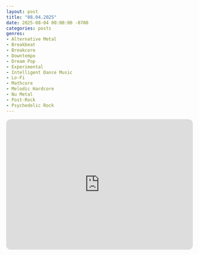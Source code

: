 ```yaml
---
layout: post
title: "08.04.2025"
date: 2025-08-04 00:00:00 -0700
categories: posts
genres:
- Alternative Metal
- Breakbeat
- Breakcore
- Downtempo
- Dream Pop
- Experimental
- Intelligent Dance Music
- Lo-Fi
- Mathcore
- Melodic Hardcore
- Nu Metal
- Post-Rock
- Psychedelic Rock
---
```

<iframe data-testid="embed-iframe" style="border-radius:12px" src="https://open.spotify.com/embed/playlist/0nIDwrvrWN4pVJSNss9TWZ?utm_source=generator" width="100%" height="352" frameBorder="0" allowfullscreen="" allow="autoplay; clipboard-write; encrypted-media; fullscreen; picture-in-picture" loading="lazy"></iframe>